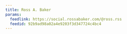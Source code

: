 ```yaml
---
title: Ross A. Baker
params:
  feedlink: https://social.rossabaker.com/@ross.rss
  feedid: 92b9ad98a02a4e9203f3d347724c4bc4
---
```

